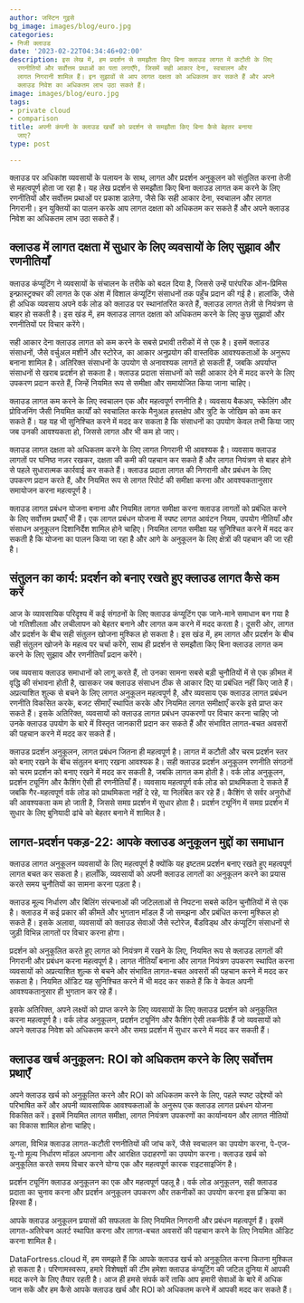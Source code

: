 ```yaml
---
author: जस्टिन गुइसे
bg_image: images/blog/euro.jpg
categories:
- निजी क्लाउड
date: '2023-02-22T04:34:46+02:00'
description: इस लेख में, हम प्रदर्शन से समझौता किए बिना क्लाउड लागत में कटौती के लिए
  रणनीतियों और सर्वोत्तम प्रथाओं का पता लगाएँगे, जिसमें सही आकार देना, स्वचालन और
  लागत निगरानी शामिल हैं। इन सुझावों से आप लागत दक्षता को अधिकतम कर सकते हैं और अपने
  क्लाउड निवेश का अधिकतम लाभ उठा सकते हैं।
image: images/blog/euro.jpg
tags:
- private cloud
- comparison
title: अपनी कंपनी के क्लाउड खर्चों को प्रदर्शन से समझौता किए बिना कैसे बेहतर बनाया
  जाए?
type: post

---
```

क्लाउड पर अधिकांश व्यवसायों के पलायन के साथ, लागत और प्रदर्शन अनुकूलन को संतुलित करना तेजी से महत्वपूर्ण होता जा रहा है। यह लेख प्रदर्शन से समझौता किए बिना क्लाउड लागत कम करने के लिए रणनीतियों और सर्वोत्तम प्रथाओं पर प्रकाश डालेगा, जैसे कि सही आकार देना, स्वचालन और लागत निगरानी। इन युक्तियों का पालन करके आप लागत दक्षता को अधिकतम कर सकते हैं और अपने क्लाउड निवेश का अधिकतम लाभ उठा सकते हैं।

## क्लाउड में लागत दक्षता में सुधार के लिए व्यवसायों के लिए सुझाव और रणनीतियाँ

क्लाउड कंप्यूटिंग ने व्यवसायों के संचालन के तरीके को बदल दिया है, जिससे उन्हें पारंपरिक ऑन-प्रिमिस इन्फ्रास्ट्रक्चर की लागत के एक अंश में विशाल कंप्यूटिंग संसाधनों तक पहुँच प्रदान की गई है। हालांकि, जैसे ही अधिक व्यवसाय अपने वर्क लोड को क्लाउड पर स्थानांतरित करते हैं, क्लाउड लागत तेज़ी से नियंत्रण से बाहर हो सकती है। इस खंड में, हम क्लाउड लागत दक्षता को अधिकतम करने के लिए कुछ सुझावों और रणनीतियों पर विचार करेंगे।

सही आकार देना क्लाउड लागत को कम करने के सबसे प्रभावी तरीकों में से एक है। इसमें क्लाउड संसाधनों, जैसे वर्चुअल मशीनें और स्टोरेज, का आकार अनुप्रयोग की वास्तविक आवश्यकताओं के अनुरूप बनाना शामिल है। अतिरिक्त संसाधनों के उपयोग से अनावश्यक लागतें हो सकती हैं, जबकि अपर्याप्त संसाधनों से खराब प्रदर्शन हो सकता है। क्लाउड प्रदाता संसाधनों को सही आकार देने में मदद करने के लिए उपकरण प्रदान करते हैं, जिन्हें नियमित रूप से समीक्षा और समायोजित किया जाना चाहिए।

क्लाउड लागत कम करने के लिए स्वचालन एक और महत्वपूर्ण रणनीति है। व्यवसाय बैकअप, स्केलिंग और प्रोविजनिंग जैसी नियमित कार्यों को स्वचालित करके मैनुअल हस्तक्षेप और त्रुटि के जोखिम को कम कर सकते हैं। यह यह भी सुनिश्चित करने में मदद कर सकता है कि संसाधनों का उपयोग केवल तभी किया जाए जब उनकी आवश्यकता हो, जिससे लागत और भी कम हो जाए।

क्लाउड लागत दक्षता को अधिकतम करने के लिए लागत निगरानी भी आवश्यक है। व्यवसाय क्लाउड लागतों पर घनिष्ठ नज़र रखकर, दक्षता की कमी की पहचान कर सकते हैं और लागत नियंत्रण से बाहर होने से पहले सुधारात्मक कार्रवाई कर सकते हैं। क्लाउड प्रदाता लागत की निगरानी और प्रबंधन के लिए उपकरण प्रदान करते हैं, और नियमित रूप से लागत रिपोर्ट की समीक्षा करना और आवश्यकतानुसार समायोजन करना महत्वपूर्ण है।

क्लाउड लागत प्रबंधन योजना बनाना और नियमित लागत समीक्षा करना क्लाउड लागतों को प्रबंधित करने के लिए सर्वोत्तम प्रथाएँ भी हैं। एक लागत प्रबंधन योजना में स्पष्ट लागत आवंटन नियम, उपयोग नीतियाँ और संसाधन अनुकूलन दिशानिर्देश शामिल होने चाहिए। नियमित लागत समीक्षा यह सुनिश्चित करने में मदद कर सकती है कि योजना का पालन किया जा रहा है और आगे के अनुकूलन के लिए क्षेत्रों की पहचान की जा रही है।

## संतुलन का कार्य: प्रदर्शन को बनाए रखते हुए क्लाउड लागत कैसे कम करें

आज के व्यावसायिक परिदृश्य में कई संगठनों के लिए क्लाउड कंप्यूटिंग एक जाने-माने समाधान बन गया है जो गतिशीलता और लचीलापन को बेहतर बनाने और लागत कम करने में मदद करता है। दूसरी ओर, लागत और प्रदर्शन के बीच सही संतुलन खोजना मुश्किल हो सकता है। इस खंड में, हम लागत और प्रदर्शन के बीच सही संतुलन खोजने के महत्व पर चर्चा करेंगे, साथ ही प्रदर्शन से समझौता किए बिना क्लाउड लागत कम करने के लिए सुझाव और रणनीतियाँ प्रदान करेंगे।

जब व्यवसाय क्लाउड समाधानों को लागू करते हैं, तो उनका सामना सबसे बड़ी चुनौतियों में से एक क़ीमत में वृद्धि की संभावना होती है, खासकर जब क्लाउड संसाधन ठीक से आकार दिए या प्रबंधित नहीं किए जाते हैं। अप्रत्याशित शुल्क से बचने के लिए लागत अनुकूलन महत्वपूर्ण है, और व्यवसाय एक क्लाउड लागत प्रबंधन रणनीति विकसित करके, बजट सीमाएँ स्थापित करके और नियमित लागत समीक्षाएँ करके इसे प्राप्त कर सकते हैं। इसके अतिरिक्त, व्यवसायों को क्लाउड लागत प्रबंधन उपकरणों पर विचार करना चाहिए जो उनके क्लाउड उपयोग के बारे में विस्तृत जानकारी प्रदान कर सकते हैं और संभावित लागत-बचत अवसरों की पहचान करने में मदद कर सकते हैं।

क्लाउड प्रदर्शन अनुकूलन, लागत प्रबंधन जितना ही महत्वपूर्ण है। लागत में कटौती और चरम प्रदर्शन स्तर को बनाए रखने के बीच संतुलन बनाए रखना आवश्यक है। सही क्लाउड प्रदर्शन अनुकूलन रणनीति संगठनों को चरम प्रदर्शन को बनाए रखने में मदद कर सकती है, जबकि लागत कम होती है। वर्क लोड अनुकूलन, प्रदर्शन ट्यूनिंग और कैशिंग ऐसी ही रणनीतियाँ हैं। व्यवसाय महत्वपूर्ण वर्क लोड को प्राथमिकता दे सकते हैं जबकि गैर-महत्वपूर्ण वर्क लोड को प्राथमिकता नहीं दे रहे, या निलंबित कर रहे हैं। कैशिंग से सर्वर अनुरोधों की आवश्यकता कम हो जाती है, जिससे समग्र प्रदर्शन में सुधार होता है। प्रदर्शन ट्यूनिंग में समग्र प्रदर्शन में सुधार के लिए बुनियादी ढांचे को बेहतर बनाने में शामिल है।

## लागत-प्रदर्शन पकड़-22: आपके क्लाउड अनुकूलन मुद्दों का समाधान

क्लाउड लागत अनुकूलन व्यवसायों के लिए महत्वपूर्ण है क्योंकि यह इष्टतम प्रदर्शन बनाए रखते हुए महत्वपूर्ण लागत बचत कर सकता है। हालाँकि, व्यवसायों को अपनी क्लाउड लागतों का अनुकूलन करने का प्रयास करते समय चुनौतियों का सामना करना पड़ता है।

क्लाउड मूल्य निर्धारण और बिलिंग संरचनाओं की जटिलताओं से निपटना सबसे कठिन चुनौतियों में से एक है। क्लाउड में कई प्रकार की कीमतें और भुगतान मॉडल हैं जो समझना और प्रबंधित करना मुश्किल हो सकते हैं। इसके अलावा, व्यवसायों को क्लाउड सेवाओं जैसे स्टोरेज, बैंडविड्थ और कंप्यूटिंग संसाधनों से जुड़ी विभिन्न लागतों पर विचार करना होगा।

प्रदर्शन को अनुकूलित करते हुए लागत को नियंत्रण में रखने के लिए, नियमित रूप से क्लाउड लागतों की निगरानी और प्रबंधन करना महत्वपूर्ण है। लागत नीतियाँ बनाना और लागत नियंत्रण उपकरण स्थापित करना व्यवसायों को अप्रत्याशित शुल्क से बचने और संभावित लागत-बचत अवसरों की पहचान करने में मदद कर सकता है। नियमित ऑडिट यह सुनिश्चित करने में भी मदद कर सकते हैं कि वे केवल अपनी आवश्यकतानुसार ही भुगतान कर रहे हैं।

इसके अतिरिक्त, अपने लक्ष्यों को प्राप्त करने के लिए व्यवसायों के लिए क्लाउड प्रदर्शन को अनुकूलित करना महत्वपूर्ण है। वर्क लोड अनुकूलन, प्रदर्शन ट्यूनिंग और कैशिंग ऐसी तकनीकें हैं जो व्यवसायों को अपने क्लाउड निवेश को अधिकतम करने और समग्र प्रदर्शन में सुधार करने में मदद कर सकती हैं।

## क्लाउड खर्च अनुकूलन: ROI को अधिकतम करने के लिए सर्वोत्तम प्रथाएँ

अपने क्लाउड खर्च को अनुकूलित करने और ROI को अधिकतम करने के लिए, पहले स्पष्ट उद्देश्यों को परिभाषित करें और अपनी व्यावसायिक आवश्यकताओं के अनुरूप एक क्लाउड लागत प्रबंधन योजना विकसित करें। इसमें नियमित लागत समीक्षा, लागत नियंत्रण उपकरणों का कार्यान्वयन और लागत नीतियों का विकास शामिल होना चाहिए।

अगला, विभिन्न क्लाउड लागत-कटौती रणनीतियों की जांच करें, जैसे स्वचालन का उपयोग करना, पे-एज-यू-गो मूल्य निर्धारण मॉडल अपनाना और आरक्षित उदाहरणों का उपयोग करना। क्लाउड खर्च को अनुकूलित करते समय विचार करने योग्य एक और महत्वपूर्ण कारक राइटसाइजिंग है।

प्रदर्शन ट्यूनिंग क्लाउड अनुकूलन का एक और महत्वपूर्ण पहलू है। वर्क लोड अनुकूलन, सही क्लाउड प्रदाता का चुनाव करना और प्रदर्शन अनुकूलन उपकरण और तकनीकों का उपयोग करना इस प्रक्रिया का हिस्सा हैं।

आपके क्लाउड अनुकूलन प्रयासों की सफलता के लिए नियमित निगरानी और प्रबंधन महत्वपूर्ण हैं। इसमें लागत-अतिरेचन अलर्ट स्थापित करना और लागत-बचत अवसरों की पहचान करने के लिए नियमित ऑडिट करना शामिल है।

DataFortress.cloud में, हम समझते हैं कि आपके क्लाउड खर्च को अनुकूलित करना कितना मुश्किल हो सकता है। परिणामस्वरूप, हमारे विशेषज्ञों की टीम हमेशा क्लाउड कंप्यूटिंग की जटिल दुनिया में आपकी मदद करने के लिए तैयार रहती है। आज ही हमसे संपर्क करें ताकि आप हमारी सेवाओं के बारे में अधिक जान सकें और हम कैसे आपके क्लाउड खर्च और ROI को अधिकतम करने में आपकी मदद कर सकते हैं।
